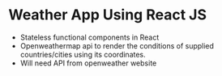 # Weather App Using React JS

- Stateless functional components in React
- Openweathermap api to render the conditions of supplied countries/cities using its coordinates.
- Will need API from openweather website
